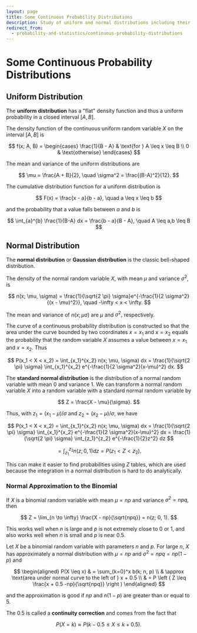 ```yaml
---
layout: page
title: Some Continuous Probability Distributions
description: Study of uniform and normal distributions including their density functions, parameters, and the normal approximation to binomial distributions.
redirect_from:
  - probability-and-statistics/continuous-probability-distributions
---
```


# Some Continuous Probability Distributions

## Uniform Distribution

The **uniform distribution** has a "flat" density function and thus a uniform probability in a closed interval $[A, B]$.

The density function of the continuous uniform random variable $X$ on the interval $[A,B]$ is

$$ f(x; A, B) = \begin{cases} 
\frac{1}{B - A} & \text{for } A \leq x \leq B \\
0 & \text{otherwise}
\end{cases} $$

The mean and variance of the uniform distributions are

$$ \mu = \frac{A + B}{2}, \quad \sigma^2 = \frac{(B-A)^2}{12}. $$

The cumulative distribution function for a uniform distribution is

$$ F(x) = \frac{x - a}{b - a}, \quad a \leq x \leq b $$

and the probability that a value falls between $a$ and $b$ is

$$ \int_{a}^{b} \frac{1}{B-A} dx = \frac{b - a}{B - A}, \quad A \leq a,b \leq B $$

## Normal Distribution

The **normal distribution** or **Gaussian distribution** is the classic bell-shaped distribution.

The density of the normal random variable $X,$ with mean $\mu$ and variance $\sigma^2,$ is

$$ n(x; \mu, \sigma) = \frac{1}{\sqrt{2 \pi} \sigma}e^{-\frac{1}{2 \sigma^2}{(x - \mu)^2}}, \quad -\infty < x < \infty. $$

The mean and variance of $n(x; \mu \sigma)$ are $\mu$ and $\sigma^2,$ respectively.

The curve of a continuous probability distribution is constructed so that the area under the curve bounded by two coordinates $x = x_1$ and $x = x_2$ equals the probability that the random variable $X$ assumes a value between $x = x_1$ and $x = x_2.$ Thus

$$ P(x_1 < X < x_2) = \int_{x_1}^{x_2} n(x; \mu, \sigma) dx = \frac{1}{\sqrt{2 \pi} \sigma} \int_{x_1}^{x_2} e^{-\frac{1}{2 \sigma^2}(x-\mu)^2} dx. $$

The **standard normal distribution** is the distribution of a normal random variable with mean $0$ and variance $1.$ We can transform a normal random variable $X$ into a random variable with a standard normal random variable by

$$ Z = \frac{X - \mu}{\sigma}. $$

Thus, with $z_1 = (x_1 - \mu)/\sigma$ and $z_2 = (x_2 - \mu)/\sigma,$ we have 


$$ P(x_1 < X < x_2) = \int_{x_1}^{x_2} n(x; \mu, \sigma) dx = \frac{1}{\sqrt{2 \pi} \sigma} \int_{x_1}^{x_2} e^{-\frac{1}{2 \sigma^2}(x-\mu)^2} dx = \frac{1}{\sqrt{2 \pi} \sigma} \int_{z_1}^{z_2} e^{-\frac{1}{2}z^2} dz  $$

$$ = \int_{z_1}^{z_2} n(z; 0, 1) dz = P(z_1 < Z < z_2). $$

This can make it easier to find probabilities using $Z$ tables, which are used because the integration in a normal distribution is hard to do analytically.

### Normal Approximation to the Binomial

If $X$ is a binomial random variable with mean $\mu = np$ and variance $\sigma^2 = npq,$ then

$$ Z = \lim_{n \to \infty} \frac{X - np}{\sqrt{npq}} = n(z; 0, 1). $$

This works well when $n$ is large and $p$ is not extremely close to $0$ or $1$, and also works well when $n$ is small and $p$ is near $0.5.$

Let $X$ be a binomial random variable with parameters $n$ and $p.$ For large $n$, $X$ has approximately a normal distribution with $\mu = np$ and $\sigma^2 = npq = np(1-p)$ and

$$ \begin{aligned}
P(X \leq x) & = \sum_{k=0}^x b(k; n, p) \\
            & \approx \text{area under normal curve to the left of } x + 0.5 \\
            & = P \left ( Z \leq \frac{x + 0.5 -np}{\sqrt{npq}} \right )
\end{aligned}
$$

and the approximation is good if $np$ and $n(1-p)$ are greater than or equal to 5.

The $0.5$ is called a **continuity correction** and comes from the fact that

$$ P(X = k) \approx P(k - 0.5 \leq X \leq k + 0.5). $$

